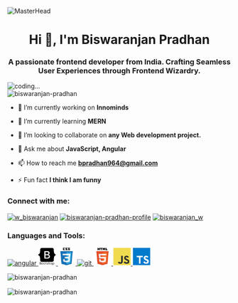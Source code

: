 ![MasterHead](https://www.onlinecoursereport.com/wp-content/uploads/2020/06/shutterstock_1150510607-1024x512.jpg)
<h1 align="center">Hi 👋, I'm Biswaranjan Pradhan</h1>
<h3 align="center">A passionate frontend developer from India. Crafting Seamless User Experiences through Frontend Wizardry.</h3>
<img src="https://cdn.dribbble.com/users/5690231/screenshots/16191500/media/4fbd0ec22f13a3521bb37cc5fe8b1cb3.gif" align="left" alt="coding..." width="500"/>

<p align="left"> <img src="https://komarev.com/ghpvc/?username=biswaranjan-pradhan&label=Profile%20views&color=0e75b6&style=flat" alt="biswaranjan-pradhan" /> </p>

- 🔭 I’m currently working on **Innominds**

- 🌱 I’m currently learning **MERN**

- 👯 I’m looking to collaborate on **any Web development project.**

- 💬 Ask me about **JavaScript, Angular**

- 📫 How to reach me **bpradhan964@gmail.com**

- ⚡ Fun fact **I think I am funny**

<h3 align="left">Connect with me:</h3>
<p align="left">
<a href="https://twitter.com/w_biswaranjan" target="blank"><img align="center" src="https://raw.githubusercontent.com/rahuldkjain/github-profile-readme-generator/master/src/images/icons/Social/twitter.svg" alt="w_biswaranjan" height="30" width="40" /></a>
<a href="https://linkedin.com/in/biswaranjan-pradhan-profile" target="blank"><img align="center" src="https://raw.githubusercontent.com/rahuldkjain/github-profile-readme-generator/master/src/images/icons/Social/linked-in-alt.svg" alt="biswaranjan-pradhan-profile" height="30" width="40" /></a>
<a href="https://instagram.com/biswaranjan_w" target="blank"><img align="center" src="https://raw.githubusercontent.com/rahuldkjain/github-profile-readme-generator/master/src/images/icons/Social/instagram.svg" alt="biswaranjan_w" height="30" width="40" /></a>
</p>

<h3 align="left">Languages and Tools:</h3>
<p align="left"> <a href="https://angular.io" target="_blank" rel="noreferrer"> <img src="https://angular.io/assets/images/logos/angular/angular.svg" alt="angular" width="40" height="40"/> </a> <a href="https://getbootstrap.com" target="_blank" rel="noreferrer"> <img src="https://raw.githubusercontent.com/devicons/devicon/master/icons/bootstrap/bootstrap-plain-wordmark.svg" alt="bootstrap" width="40" height="40"/> </a> <a href="https://www.w3schools.com/css/" target="_blank" rel="noreferrer"> <img src="https://raw.githubusercontent.com/devicons/devicon/master/icons/css3/css3-original-wordmark.svg" alt="css3" width="40" height="40"/> </a> <a href="https://git-scm.com/" target="_blank" rel="noreferrer"> <img src="https://www.vectorlogo.zone/logos/git-scm/git-scm-icon.svg" alt="git" width="40" height="40"/> </a> <a href="https://www.w3.org/html/" target="_blank" rel="noreferrer"> <img src="https://raw.githubusercontent.com/devicons/devicon/master/icons/html5/html5-original-wordmark.svg" alt="html5" width="40" height="40"/> </a> <a href="https://developer.mozilla.org/en-US/docs/Web/JavaScript" target="_blank" rel="noreferrer"> <img src="https://raw.githubusercontent.com/devicons/devicon/master/icons/javascript/javascript-original.svg" alt="javascript" width="40" height="40"/> </a> <a href="https://www.typescriptlang.org/" target="_blank" rel="noreferrer"> <img src="https://raw.githubusercontent.com/devicons/devicon/master/icons/typescript/typescript-original.svg" alt="typescript" width="40" height="40"/> </a> </p>

<p><img align="center" src="https://github-readme-stats.vercel.app/api/top-langs?username=biswaranjan-pradhan&show_icons=true&locale=en&layout=compact" alt="biswaranjan-pradhan" /></p>

<p><img align="center" src="https://github-readme-streak-stats.herokuapp.com/?user=biswaranjan-pradhan&" alt="biswaranjan-pradhan" /></p>

